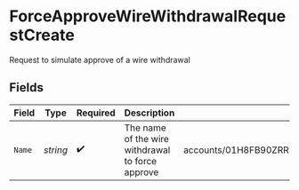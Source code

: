 # ForceApproveWireWithdrawalRequestCreate

Request to simulate approve of a wire withdrawal


## Fields

| Field                                                              | Type                                                               | Required                                                           | Description                                                        | Example                                                            |
| ------------------------------------------------------------------ | ------------------------------------------------------------------ | ------------------------------------------------------------------ | ------------------------------------------------------------------ | ------------------------------------------------------------------ |
| `Name`                                                             | *string*                                                           | :heavy_check_mark:                                                 | The name of the wire withdrawal to force approve                   | accounts/01H8FB90ZRRFWXB4XC2JPJ1D4Y/wireWithdrawals/20230817000319 |